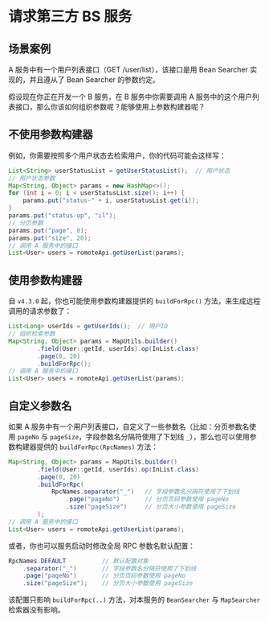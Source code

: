 # 请求第三方 BS 服务

## 场景案例

A 服务中有一个用户列表接口（GET /user/list），该接口是用 Bean Searcher 实现的，并且遵从了 Bean Searcher 的参数约定。

假设现在你正在开发一个 B 服务，在 B 服务中你需要调用 A 服务中的这个用户列表接口，那么你该如何组织参数呢？能够使用上参数构建器呢？

## 不使用参数构建器

例如，你需要按照多个用户状态去检索用户，你的代码可能会这样写：

```java
List<String> userStatusList = getUserStatusList();  // 用户状态
// 用户状态参数
Map<String, Object> params = new HashMap<>();
for (int i = 0; i < userStatusList.size(); i++) {
    params.put("status-" + i, userStatusList.get(i));
}
params.put("status-op", "il");
// 分页参数
params.put("page", 0);
params.put("size", 20);
// 调用 A 服务中的接口
List<User> users = romoteApi.getUserList(params);
```

## 使用参数构建器

自 `v4.3.0` 起，你也可能使用参数构建器提供的 `buildForRpc()` 方法，来生成远程调用的请求参数了：

```java
List<Long> userIds = getUserIds();  // 用户ID
// 组织检索参数
Map<String, Object> params = MapUtils.builder()
        .field(User::getId, userIds).op(InList.class)
        .page(0, 20)
        .buildForRpc();
// 调用 A 服务中的接口
List<User> users = romoteApi.getUserList(params);
```

## 自定义参数名

如果 A 服务中有一个用户列表接口，自定义了一些参数名（比如：分页参数名使用 `pageNo` 与 `pageSize`，字段参数名分隔符使用了下划线 `_`），那么也可以使用参数构建器提供的 `buildForRpc(RpcNames)` 方法：

```java
Map<String, Object> params = MapUtils.builder()
        .field(User::getId, userIds).op(InList.class)
        .page(0, 20)
        .buildForRpc(
            RpcNames.separator("_")   // 字段参数名分隔符使用了下划线
                .page("pageNo")       // 分页页码参数使用 pageNo
                .size("pageSize")     // 分页大小参数使用 pageSize
        );
// 调用 A 服务中的接口
List<User> users = romoteApi.getUserList(params);
```

或者，你也可以服务启动时修改全局 RPC 参数名默认配置：

```java
RpcNames.DEFAULT          // 默认配置对象
    .separator("_")       // 字段参数名分隔符使用了下划线
    .page("pageNo")       // 分页页码参数使用 pageNo
    .size("pageSize");    // 分页大小参数使用 pageSize
```

该配置只影响 `buildForRpc(..)` 方法，对本服务的 `BeanSearcher` 与 `MapSearcher` 检索器没有影响。
